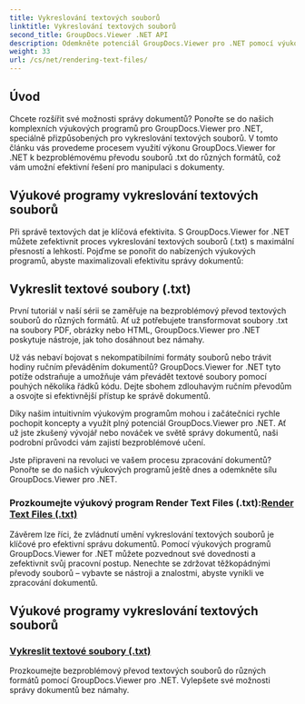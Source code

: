 ```yaml
---
title: Vykreslování textových souborů
linktitle: Vykreslování textových souborů
second_title: GroupDocs.Viewer .NET API
description: Odemkněte potenciál GroupDocs.Viewer pro .NET pomocí výukových programů pro vykreslování textových souborů. Převeďte soubory .txt do různých formátů pro lepší správu dokumentů.
weight: 33
url: /cs/net/rendering-text-files/
---
```

## Úvod

Chcete rozšířit své možnosti správy dokumentů? Ponořte se do našich komplexních výukových programů pro GroupDocs.Viewer pro .NET, speciálně přizpůsobených pro vykreslování textových souborů. V tomto článku vás provedeme procesem využití výkonu GroupDocs.Viewer for .NET k bezproblémovému převodu souborů .txt do různých formátů, což vám umožní efektivní řešení pro manipulaci s dokumenty.

## Výukové programy vykreslování textových souborů

Při správě textových dat je klíčová efektivita. S GroupDocs.Viewer for .NET můžete zefektivnit proces vykreslování textových souborů (.txt) s maximální přesností a lehkostí. Pojďme se ponořit do nabízených výukových programů, abyste maximalizovali efektivitu správy dokumentů:

## Vykreslit textové soubory (.txt)

První tutoriál v naší sérii se zaměřuje na bezproblémový převod textových souborů do různých formátů. Ať už potřebujete transformovat soubory .txt na soubory PDF, obrázky nebo HTML, GroupDocs.Viewer pro .NET poskytuje nástroje, jak toho dosáhnout bez námahy. 

Už vás nebaví bojovat s nekompatibilními formáty souborů nebo trávit hodiny ručním převáděním dokumentů? GroupDocs.Viewer for .NET tyto potíže odstraňuje a umožňuje vám převádět textové soubory pomocí pouhých několika řádků kódu. Dejte sbohem zdlouhavým ručním převodům a osvojte si efektivnější přístup ke správě dokumentů.

Díky našim intuitivním výukovým programům mohou i začátečníci rychle pochopit koncepty a využít plný potenciál GroupDocs.Viewer pro .NET. Ať už jste zkušený vývojář nebo nováček ve světě správy dokumentů, naši podrobní průvodci vám zajistí bezproblémové učení.

Jste připraveni na revoluci ve vašem procesu zpracování dokumentů? Ponořte se do našich výukových programů ještě dnes a odemkněte sílu GroupDocs.Viewer pro .NET.

###  Prozkoumejte výukový program Render Text Files (.txt):[Render Text Files (.txt)](./render-txt/)

Závěrem lze říci, že zvládnutí umění vykreslování textových souborů je klíčové pro efektivní správu dokumentů. Pomocí výukových programů GroupDocs.Viewer for .NET můžete pozvednout své dovednosti a zefektivnit svůj pracovní postup. Nenechte se zdržovat těžkopádnými převody souborů – vybavte se nástroji a znalostmi, abyste vynikli ve zpracování dokumentů.
## Výukové programy vykreslování textových souborů
### [Vykreslit textové soubory (.txt)](./render-txt/)
Prozkoumejte bezproblémový převod textových souborů do různých formátů pomocí GroupDocs.Viewer pro .NET. Vylepšete své možnosti správy dokumentů bez námahy.